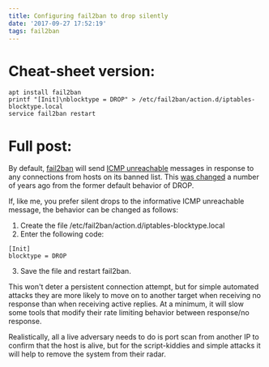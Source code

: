 ```yaml
---
title: Configuring fail2ban to drop silently
date: '2017-09-27 17:52:19'
tags: fail2ban
---
```


# Cheat-sheet version:
```
apt install fail2ban
printf "[Init]\nblocktype = DROP" > /etc/fail2ban/action.d/iptables-blocktype.local
service fail2ban restart
```

# Full post:

By default, [fail2ban](http://www.fail2ban.org/wiki/index.php/Main_Page) will send [ICMP unreachable](https://en.wikipedia.org/wiki/Internet_Control_Message_Protocol#Destination_unreachable) messages in response to any connections from hosts on its banned list. This [was changed](https://github.com/fail2ban/fail2ban/issues/507) a number of years ago from the former default behavior of DROP.

If, like me, you prefer silent drops to the informative ICMP unreachable message, the behavior can be changed as follows:
1. Create the file /etc/fail2ban/action.d/iptables-blocktype.local
2. Enter the following code:
```
[Init]
blocktype = DROP
```
3. Save the file and restart fail2ban.

This won't deter a persistent connection attempt, but for simple automated attacks they are more likely to move on to another target when receiving no response than when receiving active replies. 
At a minimum, it will slow some tools that modify their rate limiting behavior between response/no response.

Realistically, all a live adversary needs to do is port scan from another IP to confirm that the host is alive, but for the script-kiddies and simple attacks it will help to remove the system from their radar.
